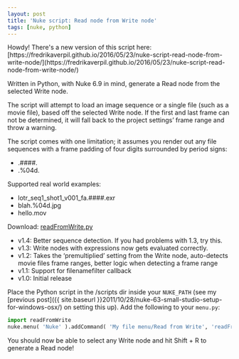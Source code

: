 ```yaml
---
layout: post
title: 'Nuke script: Read node from Write node'
tags: [nuke, python]
---
```


<div class="message">
  Howdy! There's a new version of this script here:<br>
  [https://fredrikaverpil.github.io/2016/05/23/nuke-script-read-node-from-write-node/](https://fredrikaverpil.github.io/2016/05/23/nuke-script-read-node-from-write-node/)
</div>

Written in Python, with Nuke 6.9 in mind, generate a Read node from the selected Write node.

<!--more-->

The script will attempt to load an image sequence or a single file (such as a movie file), based off the selected Write node. If the first and last frame can not be determined, it will fall back to the project settings’ frame range and throw a warning.

The script comes with one limitation; it assumes you render out any file sequences with a frame padding of four digits surrounded by period signs:

- .####.
- .%04d.

Supported real world examples:

- lotr_seq1_shot1_v001_fa.####.exr
- blah.%04d.jpg
- hello.mov

Download: [readFromWrite.py](https://raw.github.com/fredrikaverpil/nuke/master/scripts/readFromWrite.py)

- v1.4: Better sequence detection. If you had problems with 1.3, try this.
- v1.3: Write nodes with expressions now gets evaluated correctly.
- v1.2: Takes the ‘premultiplied’ setting from the Write node, auto-detects movie files frame ranges, better logic when detecting a frame range
- v1.1: Support for filenamefilter callback
- v1.0: Initial release

Place the Python script in the /scripts dir inside your `NUKE_PATH` (see my [previous post]({{ site.baseurl }}2011/10/28/nuke-63-small-studio-setup-for-windows-osx/) on setting this up). Add the following to your `menu.py`:

```python
import readFromWrite
nuke.menu( 'Nuke' ).addCommand( 'My file menu/Read from Write', 'readFromWrite.readFromWrite()', 'shift+r' )
```

You should now be able to select any Write node and hit Shift + R to generate a Read node!